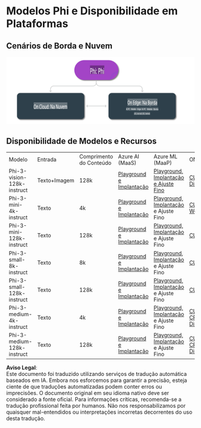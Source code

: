 # Modelos Phi e Disponibilidade em Plataformas

## Cenários de Borda e Nuvem

![EdgeCloud](../../../../../translated_images/01.phiedgecloud.b0223093d5c9be1e3050490fca4a8b42a0ea7445386aefc1e5b3f25d122b589d.pt.png)

## Disponibilidade de Modelos e Recursos

| | | | | | | | | |
|-|-|-|-|-|-|-|-|-|
|Modelo|Entrada|Comprimento do Conteúdo|Azure AI (MaaS)|Azure ML (MaaP)|ONNX|Hugging Face|Ollama|Nvidia NIM|
|Phi-3-vision-128k-instruct|Texto+Imagem|128k|[Playground e Implantação](https://ai.azure.com/explore/models/Phi-3-vision-128k-instruct/version/2/registry/azureml)|[Playground, Implantação e Ajuste Fino](https://ml.azure.com/registries/azureml/models/Phi-3-vision-128k-instruct/version/2)|[CUDA](https://huggingface.co/microsoft/Phi-3-vision-128k-instruct-onnx-cuda/tree/main),[CPU](https://huggingface.co/microsoft/Phi-3-vision-128k-instruct-onnx-cpu/tree/main), [DirectML](https://huggingface.co/microsoft/Phi-3-vision-128k-instruct-onnx-directml/tree/main)|[Download](https://huggingface.co/microsoft/Phi-3-vision-128k-instruct)|-NA-|[APIs NIM](https://build.nvidia.com/microsoft/phi-3-vision-128k-instruct)|
|Phi-3-mini-4k-instruct|Texto|4k|[Playground e Implantação](https://aka.ms/phi3-mini-4k-azure-ml)|[Playground, Implantação](https://aka.ms/phi3-mini-4k-azure-ml) e Ajuste Fino|[CUDA](https://huggingface.co/microsoft/Phi-3-mini-4k-instruct-onnx), [Web](https://huggingface.co/microsoft/Phi-3-mini-4k-instruct-onnx)|[Playground e Download](https://huggingface.co/chat/models/microsoft/Phi-3-mini-4k-instruct)|[GGUF](https://huggingface.co/microsoft/Phi-3-mini-4k-instruct-gguf)|[APIs NIM](https://build.nvidia.com/microsoft/phi-3-mini-4k)|
|Phi-3-mini-128k-instruct|Texto|128k|[Playground e Implantação](https://ai.azure.com/explore/models/Phi-3-mini-128k-instruct/version/9/registry/azureml)|[Playground, Implantação](https://ai.azure.com/explore/models/Phi-3-mini-128k-instruct/version/9/registry/azureml) e Ajuste Fino|[CUDA](https://huggingface.co/microsoft/Phi-3-mini-128k-instruct-onnx)|[Download](https://huggingface.co/microsoft/Phi-3-mini-128k-instruct-onnx)|-NA-|[APIs NIM](https://build.nvidia.com/microsoft/phi-3-mini)|
|Phi-3-small-8k-instruct|Texto|8k|[Playground e Implantação](https://ml.azure.com/registries/azureml/models/Phi-3-small-8k-instruct/version/2)|[Playground, Implantação](https://ai.azure.com/explore/models/Phi-3-small-8k-instruct/version/2/registry/azureml) e Ajuste Fino|[CUDA](https://huggingface.co/microsoft/Phi-3-small-8k-instruct-onnx-cuda)|[Download](https://huggingface.co/microsoft/Phi-3-small-8k-instruct-onnx-cuda)|-NA-|[APIs NIM](https://build.nvidia.com/microsoft/phi-3-small-8k-instruct?docker=false)|
|Phi-3-small-128k-instruct|Texto|128k|[Playground e Implantação](https://ai.azure.com/explore/models/Phi-3-small-128k-instruct/version/2/registry/azureml)|[Playground, Implantação](https://ml.azure.com/registries/azureml/models/Phi-3-small-128k-instruct/version/2) e Ajuste Fino|[CUDA](https://huggingface.co/microsoft/Phi-3-medium-128k-instruct-onnx-cuda)|[Download](https://huggingface.co/microsoft/Phi-3-small-128k-instruct)|-NA-|[APIs NIM](https://build.nvidia.com/microsoft/phi-3-small-128k-instruct?docker=false)|
|Phi-3-medium-4k-instruct|Texto|4k|[Playground e Implantação](https://huggingface.co/microsoft/Phi-3-medium-4k-instruct)|[Playground, Implantação](https://ml.azure.com/registries/azureml/models/Phi-3-medium-4k-instruct/version/2) e Ajuste Fino|[CUDA](https://huggingface.co/microsoft/Phi-3-medium-4k-instruct-onnx-cuda/tree/main), [CPU](https://huggingface.co/microsoft/Phi-3-medium-4k-instruct-onnx-cpu/tree/main), [DirectML](https://huggingface.co/microsoft/Phi-3-medium-4k-instruct-onnx-directml/tree/main)|[Baixar](https://huggingface.co/microsoft/Phi-3-medium-4k-instruct)|-NA-|[APIs NIM](https://build.nvidia.com/microsoft/phi-3-medium-4k-instruct?docker=false)|
|Phi-3-medium-128k-instruct|Texto|128k|[Playground e Implantação](https://ai.azure.com/explore/models/Phi-3-medium-128k-instruct/version/2)|[Playground, Implantação](https://ml.azure.com/registries/azureml/models/Phi-3-medium-128k-instruct/version/2) e Ajuste Fino|[CUDA](https://huggingface.co/microsoft/Phi-3-medium-128k-instruct-onnx-cuda/tree/main), [CPU](https://huggingface.co/microsoft/Phi-3-medium-128k-instruct-onnx-cpu/tree/main), [DirectML](https://huggingface.co/microsoft/Phi-3-medium-128k-instruct-onnx-directml/tree/main)|[Baixar](https://huggingface.co/microsoft/Phi-3-medium-128k-instruct)|-NA-|-NA-|

**Aviso Legal**:  
Este documento foi traduzido utilizando serviços de tradução automática baseados em IA. Embora nos esforcemos para garantir a precisão, esteja ciente de que traduções automatizadas podem conter erros ou imprecisões. O documento original em seu idioma nativo deve ser considerado a fonte oficial. Para informações críticas, recomenda-se a tradução profissional feita por humanos. Não nos responsabilizamos por quaisquer mal-entendidos ou interpretações incorretas decorrentes do uso desta tradução.